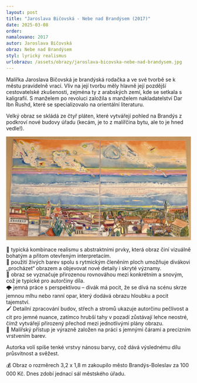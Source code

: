 ```yaml
---
layout: post
title: "Jaroslava Bičovská - Nebe nad Brandýsem (2017)"
date: 2025-03-08
order: 
namalovano: 2017
autor: Jaroslava Bičovská
obraz: Nebe nad Brandýsem 
styl: lyrický realismus
urlobrazu: /assets/obrazy/jaroslava-bicovska-nebe-nad-brandysem.jpg
---
```




Malířka Jaroslava Bičovská je brandýská rodačka a ve své tvorbě se k městu pravidelně vrací. Vliv na její tvorbu měly hlavně její pozdější cestovatelské zkušenosti, zejména ty z arabských zemí, kde se setkala s kaligrafií. S manželem po revoluci založila s manželem nakladatelství Dar Ibn Rushd, které se specializovalo na orientální literaturu.

Velký obraz se skládá ze čtyř pláten, které vytvářejí pohled na Brandýs z podkroví nové budovy úřadu (kecám, je to z malířčina bytu, ale to je hned vedle!).

![Jaroslava Bičovská - Nebe nad Brandýsem (2017)](/assets/obrazy/jaroslava-bicovska-nebe-nad-brandysem.jpg)

🏰 typická kombinace realismu s abstraktními prvky, která obraz činí vizuálně bohatým a přitom otevřeným interpretacím. \
🌈 použití živých barev spolu s rytmickým členěním ploch umožňuje divákovi „procházet“ obrazem a objevovat nové detaily i skryté významy. \
🛌 obraz se vyznačuje přirozenou rovnováhou mezi konkrétním a snovým, což je typické pro autorčiny díla. \
🌩️ jemná práce s perspektivou – divák má pocit, že se dívá na scénu skrze jemnou mlhu nebo ranní opar, který dodává obrazu hloubku a pocit tajemství. \
🖌️ Detailní zpracování budov, střech a stromů ukazuje autorčinu pečlivost a cit pro jemné nuance, zatímco hrubší tahy v pozadí zůstávají lehce neostré, čímž vytvářejí přirozený přechod mezi jednotlivými plány obrazu. \
🎨 Malířský přístup je výrazně založen na práci s jemnými čárami a precizním vrstvením barev.

Autorka volí spíše tenké vrstvy nánosu barvy, což dává výslednému dílu průsvitnost a svěžest.

💰 Obraz o rozměrech 3,2 x 1,8 m zakoupilo město Brandýs-Boleslav za 100 000 Kč. Dnes zdobí jednací sál městského úřadu.
